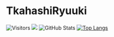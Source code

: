 # TkahashiRyuuki
![Visitors](https://visitor-badge.glitch.me/badge?page_id=TakahashiRyuuki&left_color=gray&right_color=blue)
![](https://github-profile-summary-cards.vercel.app/api/cards/profile-details?username=TakahashiRyuuki&theme=vue)
![GitHub Stats](https://github-readme-stats.vercel.app/api?username=TakahashiRyuuki&show_icons=true)
[![Top Langs](https://github-readme-stats.vercel.app/api/top-langs/?username=TakahashiRyuuki&layout=compact&langs_count=6)](https://github.com/anuraghazra/github-readme-stats)
